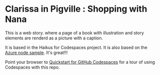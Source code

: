 
# Clarissa in Pigville : Shopping with Nana

This is a web story. where a page of a book with illustration and story elements are renderd as a picture with a caption.

 It is based in the Haikus for Codespaces project. It is also based on the [Azure node sample](https://github.com/Azure-Samples/nodejs-docs-hello-world). It's great!!!

Point your browser to [Quickstart for GitHub Codespaces](https://docs.github.com/en/codespaces/getting-started/quickstart) for a tour of using Codespaces with this repo.

